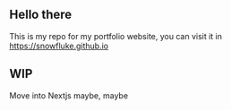  ## Hello there

This is my repo for my portfolio website, you can visit it in https://snowfluke.github.io

## WIP
Move into Nextjs maybe, maybe
